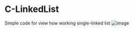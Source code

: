 # C-LinkedList
Simple code for view how working single-linked list
![image](https://github.com/17neverends/C-LinkedList/assets/118381764/383a7de0-3ad8-4773-9f58-b7cee92cb7c0)
